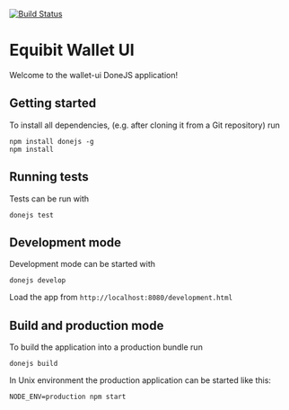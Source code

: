 [![Build Status](https://travis-ci.org/Equibit/wallet-ui.png?branch=development)](https://travis-ci.org/Equibit/wallet-ui)

# Equibit Wallet UI

Welcome to the wallet-ui DoneJS application!


## Getting started

To install all dependencies, (e.g. after cloning it from a Git repository) run

```
npm install donejs -g
npm install
```

## Running tests

Tests can be run with

```
donejs test
```

## Development mode

Development mode can be started with

```
donejs develop
```

Load the app from `http://localhost:8080/development.html`

## Build and production mode

To build the application into a production bundle run

```
donejs build
```

In Unix environment the production application can be started like this:

```
NODE_ENV=production npm start
```
